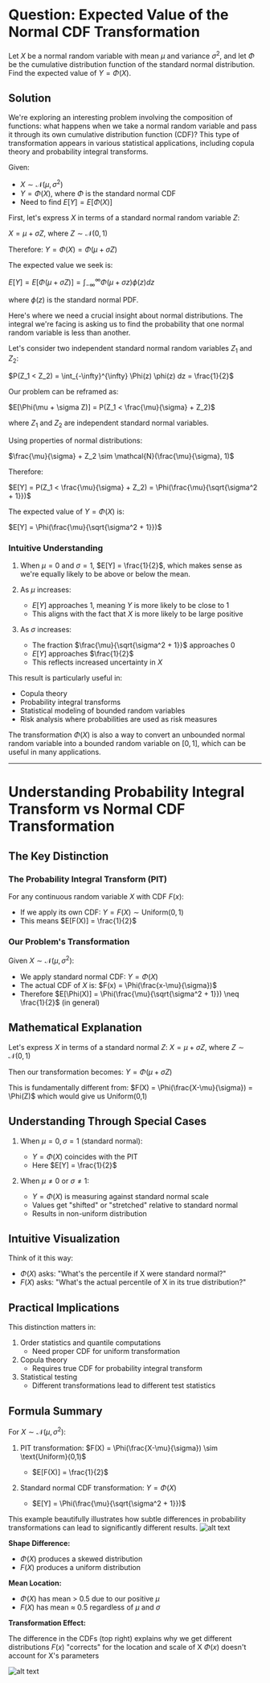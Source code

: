 # Question: Expected Value of the Normal CDF Transformation

Let $X$ be a normal random variable with mean $\mu$ and variance $\sigma^2$, and let $\Phi$ be the cumulative distribution function of the standard normal distribution. Find the expected value of $Y = \Phi(X)$.

## Solution

We're exploring an interesting problem involving the composition of functions: what happens when we take a normal random variable and pass it through its own cumulative distribution function (CDF)? This type of transformation appears in various statistical applications, including copula theory and probability integral transforms.

Given:

- $X \sim \mathcal{N}(\mu, \sigma^2)$
- $Y = \Phi(X)$, where $\Phi$ is the standard normal CDF
- Need to find $E[Y] = E[\Phi(X)]$

First, let's express $X$ in terms of a standard normal random variable $Z$:

$X = \mu + \sigma Z$, where $Z \sim \mathcal{N}(0,1)$

Therefore:
$Y = \Phi(X) = \Phi(\mu + \sigma Z)$

The expected value we seek is:

$E[Y] = E[\Phi(\mu + \sigma Z)] = \int_{-\infty}^{\infty} \Phi(\mu + \sigma z) \phi(z) dz$

where $\phi(z)$ is the standard normal PDF.

Here's where we need a crucial insight about normal distributions. The integral we're facing is asking us to find the probability that one normal random variable is less than another.

Let's consider two independent standard normal random variables $Z_1$ and $Z_2$:

$P(Z_1 < Z_2) = \int_{-\infty}^{\infty} \Phi(z) \phi(z) dz = \frac{1}{2}$

Our problem can be reframed as:

$E[\Phi(\mu + \sigma Z)] = P(Z_1 < \frac{\mu}{\sigma} + Z_2)$

where $Z_1$ and $Z_2$ are independent standard normal variables.

Using properties of normal distributions:

$\frac{\mu}{\sigma} + Z_2 \sim \mathcal{N}(\frac{\mu}{\sigma}, 1)$

Therefore:

$E[Y] = P(Z_1 < \frac{\mu}{\sigma} + Z_2) = \Phi(\frac{\mu}{\sqrt{\sigma^2 + 1}})$

The expected value of $Y = \Phi(X)$ is:

$E[Y] = \Phi(\frac{\mu}{\sqrt{\sigma^2 + 1}})$

### Intuitive Understanding

1. When $\mu = 0$ and $\sigma = 1$, $E[Y] = \frac{1}{2}$, which makes sense as we're equally likely to be above or below the mean.

2. As $\mu$ increases:

   - $E[Y]$ approaches 1, meaning $Y$ is more likely to be close to 1
   - This aligns with the fact that $X$ is more likely to be large positive

3. As $\sigma$ increases:
   - The fraction $\frac{\mu}{\sqrt{\sigma^2 + 1}}$ approaches 0
   - $E[Y]$ approaches $\frac{1}{2}$
   - This reflects increased uncertainty in $X$

This result is particularly useful in:

- Copula theory
- Probability integral transforms
- Statistical modeling of bounded random variables
- Risk analysis where probabilities are used as risk measures

The transformation $\Phi(X)$ is also a way to convert an unbounded normal random variable into a bounded random variable on $[0,1]$, which can be useful in many applications.

---

# Understanding Probability Integral Transform vs Normal CDF Transformation

## The Key Distinction

### The Probability Integral Transform (PIT)

For any continuous random variable $X$ with CDF $F(x)$:

- If we apply its own CDF: $Y = F(X) \sim \text{Uniform}(0,1)$
- This means $E[F(X)] = \frac{1}{2}$

### Our Problem's Transformation

Given $X \sim \mathcal{N}(\mu, \sigma^2)$:

- We apply standard normal CDF: $Y = \Phi(X)$
- The actual CDF of $X$ is: $F(x) = \Phi(\frac{x-\mu}{\sigma})$
- Therefore $E[\Phi(X)] = \Phi(\frac{\mu}{\sqrt{\sigma^2 + 1}}) \neq \frac{1}{2}$ (in general)

## Mathematical Explanation

Let's express $X$ in terms of a standard normal $Z$:
$X = \mu + \sigma Z$, where $Z \sim \mathcal{N}(0,1)$

Then our transformation becomes:
$Y = \Phi(\mu + \sigma Z)$

This is fundamentally different from:
$F(X) = \Phi(\frac{X-\mu}{\sigma}) = \Phi(Z)$ which would give us Uniform(0,1)

## Understanding Through Special Cases

1. When $\mu = 0, \sigma = 1$ (standard normal):

   - $Y = \Phi(X)$ coincides with the PIT
   - Here $E[Y] = \frac{1}{2}$

2. When $\mu \neq 0$ or $\sigma \neq 1$:
   - $Y = \Phi(X)$ is measuring against standard normal scale
   - Values get "shifted" or "stretched" relative to standard normal
   - Results in non-uniform distribution

## Intuitive Visualization

Think of it this way:

- $\Phi(X)$ asks: "What's the percentile if X were standard normal?"
- $F(X)$ asks: "What's the actual percentile of X in its true distribution?"

## Practical Implications

This distinction matters in:

1. Order statistics and quantile computations
   - Need proper CDF for uniform transformation
2. Copula theory
   - Requires true CDF for probability integral transform
3. Statistical testing
   - Different transformations lead to different test statistics

## Formula Summary

For $X \sim \mathcal{N}(\mu, \sigma^2)$:

1. PIT transformation: $F(X) = \Phi(\frac{X-\mu}{\sigma}) \sim \text{Uniform}(0,1)$

   - $E[F(X)] = \frac{1}{2}$

2. Standard normal CDF transformation: $Y = \Phi(X)$
   - $E[Y] = \Phi(\frac{\mu}{\sqrt{\sigma^2 + 1}})$

This example beautifully illustrates how subtle differences in probability transformations can lead to significantly different results.
<img src="Code/Figures/q7.png" alt="alt text">

**Shape Difference:**

- $\Phi(X)$ produces a skewed distribution
- $F(X)$ produces a uniform distribution

**Mean Location:**

- $\Phi(X)$ has mean > 0.5 due to our positive $\mu$
- $F(X)$ has mean ≈ 0.5 regardless of $\mu$ and $\sigma$

**Transformation Effect:**

The difference in the CDFs (top right) explains why we get different distributions
$F(x)$ "corrects" for the location and scale of X
$\Phi(x)$ doesn't account for X's parameters

<img src="Code/Figures/q7-b.png" alt="alt text">
